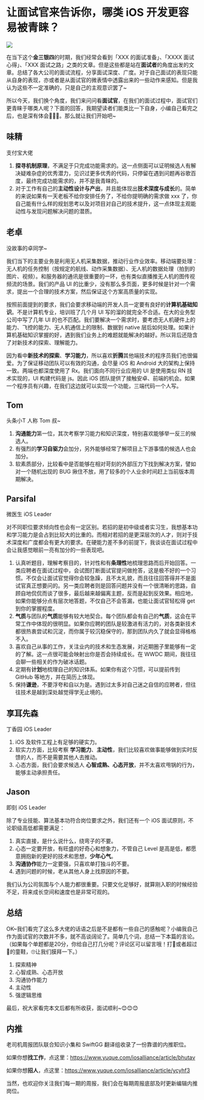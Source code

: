 # 让面试官来告诉你，哪类 iOS 开发更容易被青睐？

![](https://ws1.sinaimg.cn/large/bf676845ly1g22g0mpeo0j232m1zn177.jpg)

在当下这个**金三银四**的时期，我们经常会看到「XXX 的面试准备」、「XXXX 面试心得」、「XXX 面试之路」之类的文章。但是这些都是站在**面试者**的角度出发的文章。总结了各大公司的面试流程，分享面试深度、广度。对于自己面试的表现只能从自身的表现，亦或者是从面试官的微表情中透露出来的一些动作来感知。但是我认为这些不一定准确的，只是自己的主观意识罢了~

所以今天，我们换个角度，我们来问问看**面试官**，在我们的面试过程中，面试官们更青睐于哪类人呢？下面的回答，我期望读者们能类比一下自身，小编自己看完之后，也是深有体会💪💪💪。那么就让我们开始吧~

## 味精
支付宝大佬

1. **探寻机制原理**，不满足于只完成功能需求的。这一点侧面可以证明候选人有解决疑难杂症的优秀潜力，见识过更多优秀的代码，只停留在遇到问题再谷歌百度，最终完成功能需求的，并不是我青睐的。
2. 对于工作有自己的**主动性设计与产出**，并且能体现出**技术深度与成长**的。简单的来说如果有一天老板不给你安排任务了，不给你提明确的需求做 xxx 了，你自己能有什么样的规划思考以及对项目对自己的技术提升，这一点体现主观能动性与发现问题解决问题的潜质。

## 老卓
没故事的卓同学~

我们当下的主要业务是利用无人机采集数据，推动行业作业效率。移动端要处理：无人机的任务控制（按规定的航线、动作采集数据）、无人机的数据处理（拍到的图片、视频）。和服务器的通讯是很重要的一环，也有类似直播推无人机的图传视频流的场景。我们的产品 UI 的比重少，没有那么多页面，更多时候是针对一个需求，提出一个合理的技术方案，然后保证这个方案高质量的实现。

按照前面提到的要求，我们会要求移动端的开发人员一定要有良好的**计算机基础知识**。不是计算机专业，培训班了几个月 UI 写的溜的就完全不合适。在大的业务型公司中写了几年 UI 的也不匹配。我们要解决一个需求时，要考虑无人机硬件上的能力、飞控的能力、无人机通信上的限制、数据到 native 层后如何处理。如果计算机基础知识掌握的好，遇到我们业务上的难题就能解决的越好。所以背后还隐含了对新技术的探索、理解能力。

因为看中**新技术的探索**、**学习能力**，所以喜欢**折腾**其他端技术的程序员我们也很偏爱。为了保证移动团队可以有效的沟通，会尽量 iOS 和 Android 大的架构上保持一致。两端也都深度使用了 Rx。我们面向不同行业应用的 UI 是使用类似 RN 技术实现的，UI 构建代码是 js。因此 iOS 团队提供了接触安卓、前端的机会。如果一个程序员有兴趣，在我们这边就可以实现一个功能，三端代码一个人写。

## Tom
头条小T 人称 Tom 叔~

1. **沟通能力**第一位，其次考察学习能力和知识深度，特别喜欢能够举一反三的候选人。
2. 有强烈的**学习自驱力**会加分，另外能够经常了解项目上下游事情的候选人也会加分。
3. 软素质部分，比较看中是否能够在相对苛刻的外部压力下找到解决方案，譬如对一个随机出现的 BUG 揪住不放，用了较多的个人业余时间赶上当前版本周期解决。

## Parsifal
微医生 iOS Leader

对不同职位要求倾向性也会有一定区别。若招的是初中级或者实习生，我想基本功和学习能力是会占到比较大的比重的。而相对若招的是更深层次的人才，则对于技术深度和广度都会有更大的要求。在硬能力差不多的前提下，我谈谈在面试过程中会让我感觉眼前一亮有加分的一些表现吧。

1. 认真听题目，理解考察目的，针对性和有**条理性**地梳理思路而后开始回答。一类应聘者在面试过程中，会试图打断面试官提问做抢答，这是极不好的一个习惯。不仅会让面试官觉得你会较急躁，且不太礼貌，而且往往回答得并不是面试官真正想要问的。另一类应聘者则是回答问题并没有一个很清晰的思路，自顾自地侃侃而谈了很多，最后越来越偏离主题，反而是起到反效果。相应地，如果你能够分点有层次地答题，不仅自己不会答漏，也能让面试官轻松得 get 到你的掌握程度。
2. **气质**与团队的**气质**能够有较大地契合。每个团队都会有自己的**气质**，这会在平常工作中体现的很明显。如果你应聘的团队是较激进有活力的，对各类新技术都很热衷尝试和沉淀，而你属于较沉稳保守的，那到团队内久了就会显得格格不入。
3. 喜欢自己从事的工作，关注业内的技术和生态发展，对近期圈子里能够有一定的了解。这一点很可能会映射出你是否会持续成长。在 WWDC 期间，我往往会聊一些相关的作为破冰话题。
4. 定期有**计划**地梳理自己的知识体系。如果你有这个习惯，可以提前传到 GitHub 等地方，并在简历上体现。
5. 保持**谦逊**，不要浮夸和自以为是。遇到过太多对自己迷之自信的应聘者，但往往技术是越到深处越觉得学无止境的。

## 享耳先森
丁香园 iOS Leader

1. iOS 及软件工程上有足够的硬实力。
2. 软实力方面，比较考察 **学习能力**、**主动性**，我们比较喜欢做事能够做到实时反馈的人，而不是需要其他人去推动。
3. 心态方面，我们会要求候选人 **心智成熟、心态开放**，并不太喜欢甩锅的行为，能够主动承担责任。

## Jason
即刻 iOS Leader

除了专业技能、算法基本功符合岗位要求之外，我们还有一个 iOS 面试原则，不论职级高低都需要满足：

1. 真实直接，是什么说什么，绕弯子的不要。
2. 心态一定要开放，有旺盛的好奇心和想象力，不管自己 Level 是高是低，都愿意拥抱新的更好的技术和思想，**少年心气**。
3. **沟通协作**能力一定要强，只喜欢单打独斗的不要。
4. 遇到问题的时候，老从其他人身上找原因的不要。

我们认为公司氛围与个人能力都很重要。只要文化足够好，就算刚入职的时候经验不足，将来成长空间和速度也是非常可观的。

## 总结

OK~我们看完了这么多大佬的话语之后是不是都有一些自己的感触呢？小编我自己作为面试官的次数并不多，就不高谈阔论了。简单几个词，总结一下本篇的言论。（如果每个单题都是20分，你给自己打几分呢？评论区可以留言哦！打💯或者超过💯的童鞋，🙄让我们膜拜一下。）

1. 探索精神
2. 心智成熟、心态开放
3. 沟通协作能力
4. 主动性
5. 强逻辑思维

最后，祝大家看完本文后都有所收获，面试顺利~😊😊😊

## 内推

老司机周报团队联合知识小集和 SwiftGG 翻译组收录了一份靠谱的内推职位。

如果你想**找工作**，点这里：https://www.yuque.com/iosalliance/article/bhutav

如果你想**招人**，点这里：https://www.yuque.com/iosalliance/article/ycyhf3

当然，也欢迎你关注我们每一期的周报，我们会在每期周报底部及时更新编辑内推岗位。